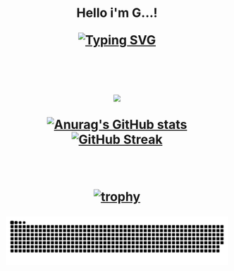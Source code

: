 <h1 align="center"> Hello i'm G...! </p>
<a href="https://git.io/typing-svg"><img src="https://readme-typing-svg.demolab.com?font=Fira+Code&weight=1000&size=40&duration=1000&pause=1000&color=057800&center=true&vCenter=true&width=700&lines=C%2B%2B+Programmer+and+Rustacean;High+School+Student;ULTRAKILL,FNAF+AND+SONIC+FAN;3D+Mediocre+Artist;Biggest+Nerd+Ever+%3A)" alt="Typing SVG" /></a>

<br><br>
<img src="https://github-readme-stats.vercel.app/api/top-langs/?username=gdev268"/>

[![Anurag's GitHub stats](https://github-readme-stats.vercel.app/api?username=gdev268)](https://github.com/speackerdev/github-readme-stats)
[![GitHub Streak](https://streak-stats.demolab.com/?user=gdev268)](https://git.io/streak-stats)

<br><br>
[![trophy](https://github-profile-trophy.vercel.app/?username=gdev268&theme=onedark&row=2&column=3)](https://github.com/speackerdev/github-profile-trophy)

![Snake animation](https://github.com/gdev268/gdev268/blob/output/github-contribution-grid-snake.svg)
